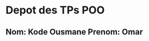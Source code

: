 # Depot des TPs POO

## Nom: Kode Ousmane                                                  Prenom: Omar
